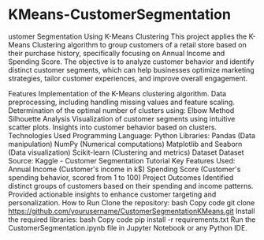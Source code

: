 # KMeans-CustomerSegmentation
ustomer Segmentation Using K-Means Clustering
This project applies the K-Means Clustering algorithm to group customers of a retail store based on their purchase history, specifically focusing on Annual Income and Spending Score. The objective is to analyze customer behavior and identify distinct customer segments, which can help businesses optimize marketing strategies, tailor customer experiences, and improve overall engagement.

Features
Implementation of the K-Means clustering algorithm.
Data preprocessing, including handling missing values and feature scaling.
Determination of the optimal number of clusters using:
Elbow Method
Silhouette Analysis
Visualization of customer segments using intuitive scatter plots.
Insights into customer behavior based on clusters.
Technologies Used
Programming Language: Python
Libraries:
Pandas (Data manipulation)
NumPy (Numerical computations)
Matplotlib and Seaborn (Data visualization)
Scikit-learn (Clustering and metrics)
Dataset
Dataset Source: Kaggle - Customer Segmentation Tutorial
Key Features Used:
Annual Income (Customer's income in k$)
Spending Score (Customer's spending behavior, scored from 1 to 100)
Project Outcomes
Identified distinct groups of customers based on their spending and income patterns.
Provided actionable insights to enhance customer targeting and personalization.
How to Run
Clone the repository:
bash
Copy code
git clone https://github.com/yourusername/CustomerSegmentationKMeans.git
Install the required libraries:
bash
Copy code
pip install -r requirements.txt
Run the CustomerSegmentation.ipynb file in Jupyter Notebook or any Python IDE.
